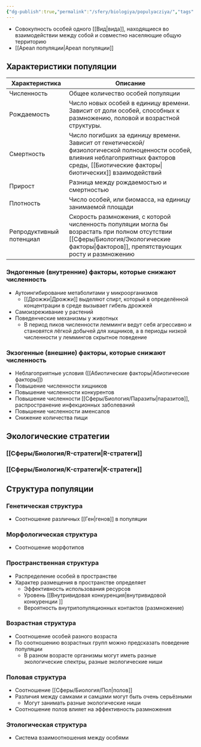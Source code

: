 ```yaml
---
{"dg-publish":true,"permalink":"/sfery/biologiya/populyacziya/","tags":["Экология"]}
---
```


- Совокупность особей одного [[Вид\|вида]], находящиеся во взаимодействии между собой и совместно населяющие общую территорию
- [[Ареал популяции\|Ареал популяции]] 
## Характеристики популяции 

| Характеристика           | Описание                                                                                                                                                                                     |
| ------------------------ | -------------------------------------------------------------------------------------------------------------------------------------------------------------------------------------------- |
| Численность              | Общее количество особей популяции                                                                                                                                                            |
| Рождаемость              | Число новых особей в единицу времени. Зависит от доли особей, способных к размножению, половой и возрастной структуры.                                                                       |
| Смертность               | Число погибших за единицу времени. Зависит от генетической/физиологической полноценности особей, влияния неблагоприятных факторов среды, [[Биотические факторы\|биотических]] взаимодействий |
| Прирост                  | Разница между рождаемостью и смертностью                                                                                                                                                     |
| Плотность                | Число особей, или биомасса, на единицу занимаемой площади                                                                                                                                    |
| Репродуктивный потенциал | Скорость размножения, с которой численность популяции могла бы возрастать при полном отсутствии [[Сферы/Биология/Экологические факторы\|факторов]], препятствующих росту и размножению                      |
### Эндогенные (внутренние) факторы, которые снижают численность 
- Аутоингибирование метаболитами у микроорганизмов 
	- [[Дрожжи\|Дрожжи]] выделяют спирт, который в определённой концентрации в среде вызывает гибель дрожжей 
- Самоизреживание у растений 
- Поведенческие механизмы у животных
	- В период пиков численности лемминги ведут себя агрессивно и становятся лёгкой добычей для хищников, а в периоды низкой численности у леммингов скрытное поведение 
### Экзогенные (внешние) факторы, которые снижают численность 
- Неблагоприятные условия ([[Абиотические факторы\|Абиотические факторы]])
- Повышение численности хищников 
- Повышение численности конкурентов
- Повышение численности [[Сферы/Биология/Паразиты\|паразитов]], распространение инфекционных заболеваний 
- Повышение численности аменсалов 
- Снижение количества пищи 
## Экологические стратегии 
### [[Сферы/Биология/R-стратеги\|R-стратеги]]
### [[Сферы/Биология/K-стратеги\|K-стратеги]] 
## Структура популяции 
### Генетическая структура 
- Соотношение различных [[Ген\|генов]] в популяции 
### Морфологическая структура 
- Соотношение морфотипов 
### Пространственная структура 
- Распределение особей в пространстве 
- Характер размещения в пространстве определяет 
	- Эффективность использования ресурсов 
	- Уровень [[Внутривидовая конкуренция\|внутривидовой конкуренции ]]
	- Вероятность внутрипопуляционных контактов (размножение)
### Возрастная структура 
- Соотношение особей разного возраста 
- По соотношению возрастных групп можно предсказать поведение популяции 
	- В разном возрасте организмы могут иметь разные экологические спектры, разные экологические ниши 
### Половая структура 
- Соотношение [[Сферы/Биология/Пол\|полов]]
- Различия между самками и самцами могут быть очень серьёзными 
	- Могут занимать разные экологические ниши 
- Соотношение полов влияет на эффективность размножения 
### Этологическая структура 
- Система взаимоотношения между особями 
